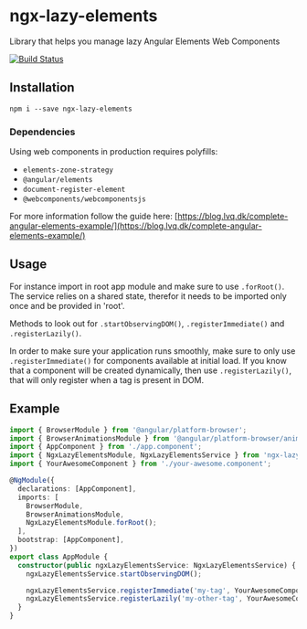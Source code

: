 # ngx-lazy-elements

Library that helps you manage lazy Angular Elements Web Components

[![Build Status](https://travis-ci.org/LarsVonQualen/ngx-lazy-elements)](https://travis-ci.org/LarsVonQualen/ngx-lazy-elements/builds/517116329#)

## Installation

`npm i --save ngx-lazy-elements`

### Dependencies

Using web components in production requires polyfills:

- `elements-zone-strategy`
- `@angular/elements`
- `document-register-element`
- `@webcomponents/webcomponentsjs`

For more information follow the guide here: [https://blog.lvq.dk/complete-angular-elements-example/](https://blog.lvq.dk/complete-angular-elements-example/)

## Usage

For instance import in root app module and make sure to use `.forRoot()`. The service relies on a shared state, therefor it needs to be imported only once and be provided in 'root'.

Methods to look out for `.startObservingDOM()`, `.registerImmediate()` and `.registerLazily()`.

In order to make sure your application runs smoothly, make sure to only use `.registerImmediate()` for components available at initial load. If you know that a component will be created dynamically, then use `.registerLazily()`, that will only register when a tag is present in DOM.

## Example

```typescript
import { BrowserModule } from '@angular/platform-browser';
import { BrowserAnimationsModule } from '@angular/platform-browser/animations';
import { AppComponent } from './app.component';
import { NgxLazyElementsModule, NgxLazyElementsService } from 'ngx-lazy-elements';
import { YourAwesomeComponent } from './your-awesome.component';

@NgModule({
  declarations: [AppComponent],
  imports: [
    BrowserModule,
    BrowserAnimationsModule,
    NgxLazyElementsModule.forRoot();
  ],
  bootstrap: [AppComponent],
})
export class AppModule {
  constructor(public ngxLazyElementsService: NgxLazyElementsService) {
    ngxLazyElementsService.startObservingDOM();

    ngxLazyElementsService.registerImmediate('my-tag', YourAwesomeComponent);
    ngxLazyElementsService.registerLazily('my-other-tag', YourAwesomeComponent);
  }
}
```
